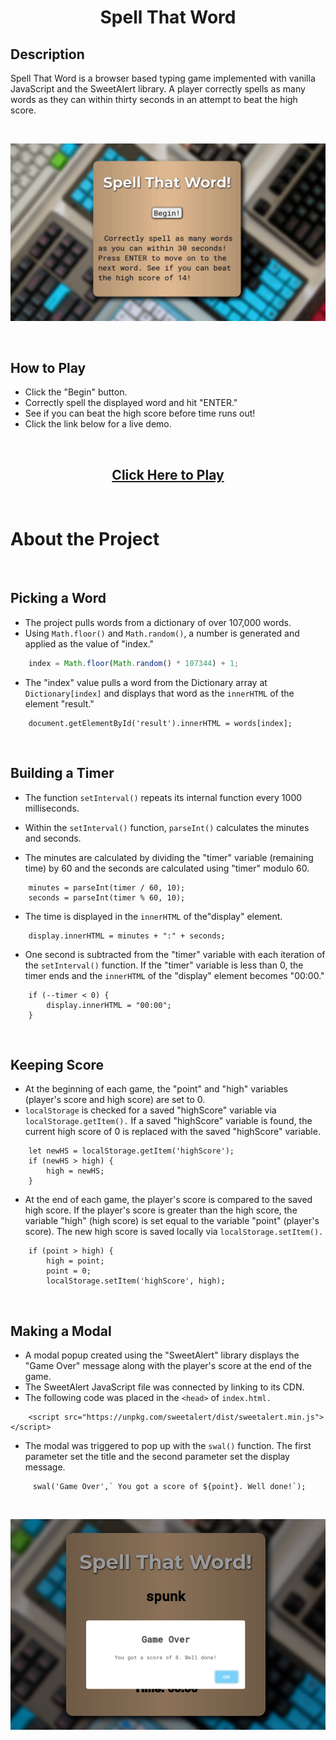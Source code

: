# <div align="center">Spell That Word</div>
## Description
Spell That Word is a browser based typing game implemented with vanilla JavaScript and the SweetAlert library. A player correctly spells as many words as they can within thirty seconds in an attempt to beat the high score. 

&nbsp;

![game demonstration](/images/example.gif?raw=true)

&nbsp;

## How to Play
* Click the "Begin" button.
* Correctly spell the displayed word and hit "ENTER."
* See if you can beat the high score before time runs out!
* Click the link below for a live demo.

&nbsp;

## <div align="center">  [Click Here to Play](https://bourdear.github.io/spell-that-word/)</div>

&nbsp;

# About the Project

&nbsp;

## Picking a Word
* The project pulls words from a dictionary of over 107,000 words.
* Using `Math.floor()` and `Math.random()`, a number is generated and applied as the value of "index."
```javascript 
    index = Math.floor(Math.random() * 107344) + 1; 
```
* The "index" value pulls a word from the Dictionary array at `Dictionary[index]` and displays that word as the `innerHTML` of the element "result."
```
    document.getElementById('result').innerHTML = words[index];
```
&nbsp;


## Building a Timer
* The function `setInterval()` repeats its internal function every 1000 milliseconds.

* Within the `setInterval()` function, `parseInt()` calculates the minutes and seconds.
* The minutes are calculated by dividing the "timer" variable (remaining time) by 60 and the seconds are calculated using "timer" modulo 60.



```
    minutes = parseInt(timer / 60, 10);
    seconds = parseInt(timer % 60, 10);
```
* The time is displayed in the `innerHTML` of the"display"  element. 
```
    display.innerHTML = minutes + ":" + seconds;    
```
* One second is subtracted from the "timer" variable with each iteration of the `setInterval()` function. If the "timer" variable is less than 0, the timer ends and the `innerHTML` of the "display" element becomes "00:00."
```
    if (--timer < 0) {
        display.innerHTML = "00:00";
    }
```        
&nbsp;

## Keeping Score
* At the beginning of each game, the "point" and "high" variables (player's score and high score) are set to 0.
* `localStorage` is checked for a saved "highScore" variable via `localStorage.getItem().` If a saved "highScore" variable is found, the current high score of 0 is replaced with the saved "highScore" variable. 
```
    let newHS = localStorage.getItem('highScore');
    if (newHS > high) {
        high = newHS;
    }
```


* At the end of each game, the player's score is compared to the saved high score. If the player's score is greater than the high score, the variable "high" (high score) is set equal to the variable "point" (player's score). The new high score is saved locally via `localStorage.setItem().`
```
    if (point > high) {
        high = point;
        point = 0;
        localStorage.setItem('highScore', high);
```
&nbsp;

## Making a Modal

* A modal popup created using the "SweetAlert" library displays the "Game Over" message along with the player's score at the end of the game. 
* The SweetAlert JavaScript file was connected by linking to its CDN. 
* The following code was placed in the `<head>` of `index.html.`
```
    <script src="https://unpkg.com/sweetalert/dist/sweetalert.min.js"></script>
```
* The modal was triggered to pop up with the `swal()` function. The first parameter set the title and the second parameter set the display message.
```
     swal('Game Over',` You got a score of ${point}. Well done!`);
```



&nbsp;

![modal popup](./images/modal.png?raw=true)

&nbsp;
